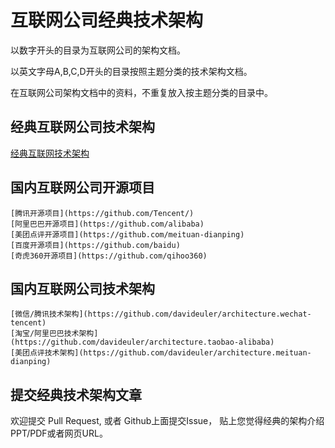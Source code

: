 # 互联网公司经典技术架构

以数字开头的目录为互联网公司的架构文档。

以英文字母A,B,C,D开头的目录按照主题分类的技术架构文档。

在互联网公司架构文档中的资料，不重复放入按主题分类的目录中。  

## 经典互联网公司技术架构

[经典互联网技术架构](https://github.com/davideuler/architecture.of.internet-product)

## 国内互联网公司开源项目
    [腾讯开源项目](https://github.com/Tencent/)
    [阿里巴巴开源项目](https://github.com/alibaba)
    [美团点评开源项目](https://github.com/meituan-dianping)  
    [百度开源项目](https://github.com/baidu)
    [奇虎360开源项目](https://github.com/qihoo360)

## 国内互联网公司技术架构
    [微信/腾讯技术架构](https://github.com/davideuler/architecture.wechat-tencent)
    [淘宝/阿里巴巴技术架构](https://github.com/davideuler/architecture.taobao-alibaba)
    [美团点评技术架构](https://github.com/davideuler/architecture.meituan-dianping)


## 提交经典技术架构文章
欢迎提交 Pull Request, 或者 Github上面提交Issue， 贴上您觉得经典的架构介绍PPT/PDF或者网页URL。
